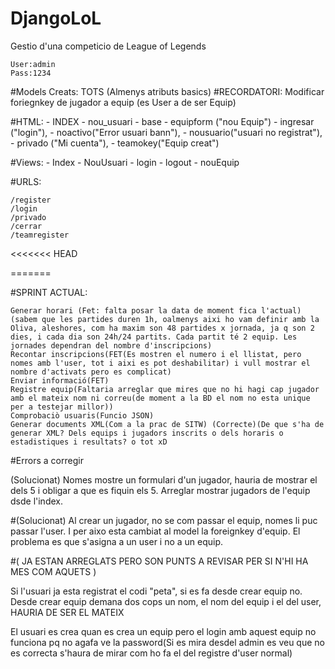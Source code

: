 # DjangoLoL
Gestio d'una competicio de League of Legends

	User:admin
	Pass:1234

#Models Creats:
 	TOTS
	(Almenys atributs basics)
	#RECORDATORI: Modificar foriegnkey de jugador a equip (es User a de ser Equip)

#HTML:
	- INDEX
	- nou_usuari
	- base
	- equipform ("nou Equip")
	- ingresar ("login"),
	- noactivo("Error usuari bann"),
	- nousuario("usuari no registrat"),
	- privado ("Mi cuenta"),
	- teamokey("Equip creat")
  
#Views:
	- Index
	- NouUsuari
	- login
	- logout
	- nouEquip

#URLS:

	/register
	/login
	/privado
	/cerrar
	/teamregister
<<<<<<< HEAD
  
 




=======
	
#SPRINT ACTUAL:

	Generar horari (Fet: falta posar la data de moment fica l'actual) (sabem que les partides duren 1h, oalmenys aixi ho vam definir amb la Oliva, aleshores, com ha maxim son 48 partides x jornada, ja q son 2 dies, i cada dia son 24h/24 partits. Cada partit té 2 equip. Les jornades dependran del nombre d'inscripcions)
	Recontar inscripcions(FET(Es mostren el numero i el llistat, pero nomes amb l'user, tot i aixi es pot deshabilitar) i vull mostrar el nombre d'activats pero es complicat)
	Enviar informació(FET)
	Registre equip(Faltaria arreglar que mires que no hi hagi cap jugador amb el mateix nom ni correu(de moment a la BD el nom no esta unique per a testejar millor))
	Comprobaciò usuaris(Funcio JSON)
	Generar documents XML(Com a la prac de SITW) (Correcte)(De que s'ha de generar XML? Dels equips i jugadors inscrits o dels horaris o estadistiques i resultats? o tot xD

#Errors a corregir



(Solucionat)
Nomes mostre un formulari d'un jugador, hauria de mostrar el dels 5 i obligar a que es fiquin els 5.
Arreglar mostrar jugadors de l'equip dsde l'index.


#(Solucionat)
Al crear un jugador, no se com passar el equip, nomes li puc passar l'user. I per aixo esta cambiat al model la foreignkey d'equip.
El problema es que s'asigna a un user i no a un equip.


#( JA ESTAN ARREGLATS PERO SON PUNTS A REVISAR PER SI N'HI HA MES COM AQUETS )

Si l'usuari ja esta registrat el codi "peta", si es fa desde crear equip no.
Desde crear equip demana dos cops un nom, el nom del equip i el del user, HAURIA DE SER EL MATEIX

El usuari es crea quan es crea un equip pero el login amb aquest equip no funciona pq no agafa ve la password(Si es mira desdel admin es veu que no es correcta s'haura de mirar com ho fa el del registre d'user normal)
